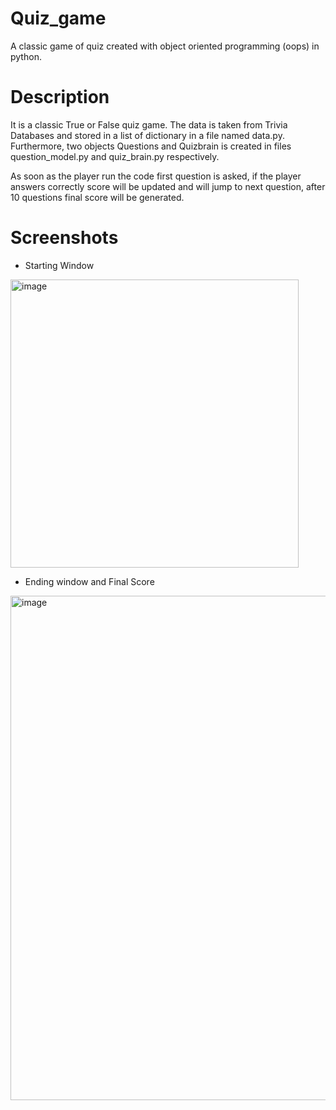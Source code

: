 # Quiz_game
A classic game of quiz created with object oriented programming (oops) in python.

# Description 

It is a classic True or False quiz game. The data is taken from Trivia Databases and stored in a list of dictionary in a file named data.py. Furthermore, two objects Questions and Quizbrain is created in files question_model.py and quiz_brain.py respectively.

As soon as the player run the code first question is asked, if the player answers correctly score will be updated and will jump to next question, after 10 questions final score will be generated.


# Screenshots
* Starting Window

<img width="461" alt="image" src="https://user-images.githubusercontent.com/103064401/187014504-cbce14d0-cd14-4fc5-b9c2-3f3f90ceeaa9.png">

* Ending window and Final Score 

<img width="807" alt="image" src="https://user-images.githubusercontent.com/103064401/187014549-b3c3922d-a285-4ed1-93a2-3fd4ee4e24c1.png">

